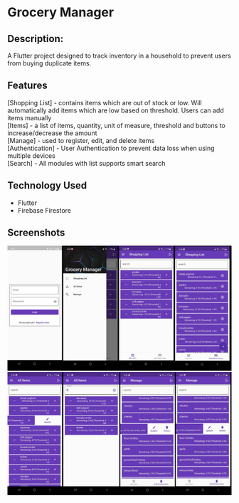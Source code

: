 # Grocery Manager
## Description:
A Flutter project designed to track inventory in a household to prevent users from buying duplicate items.

## Features
 [Shopping List] - contains items which are out of stock or low. Will automatically add items which are low based on threshold. Users can add items manually <br>
 [Items] - a list of items, quantity, unit of measure, threshold and buttons to increase/decrease the amount <br>
 [Manage] - used to register, edit, and delete items <br>
 [Authentication] - User Authentication to prevent data loss when using multiple devices <br>
 [Search] - All modules with list supports smart search

## Technology Used
 - Flutter
 - Firebase Firestore

## Screenshots
![alt text](https://github.com/mebestaca/grocery_manager/blob/master/screenshots/login_auth.png?raw=true)
![alt text](https://github.com/mebestaca/grocery_manager/blob/master/screenshots/the%20rest.png?raw=true)
